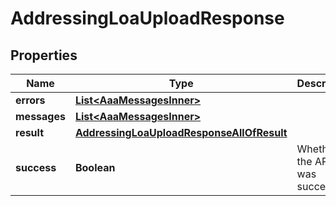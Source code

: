 

# AddressingLoaUploadResponse


## Properties

| Name | Type | Description | Notes |
|------------ | ------------- | ------------- | -------------|
|**errors** | [**List&lt;AaaMessagesInner&gt;**](AaaMessagesInner.md) |  |  |
|**messages** | [**List&lt;AaaMessagesInner&gt;**](AaaMessagesInner.md) |  |  |
|**result** | [**AddressingLoaUploadResponseAllOfResult**](AddressingLoaUploadResponseAllOfResult.md) |  |  |
|**success** | **Boolean** | Whether the API call was successful |  |



